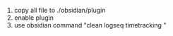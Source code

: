 1. copy all file to ./obsidian/plugin
2. enable plugin
3. use obsidian command "clean logseq timetracking "